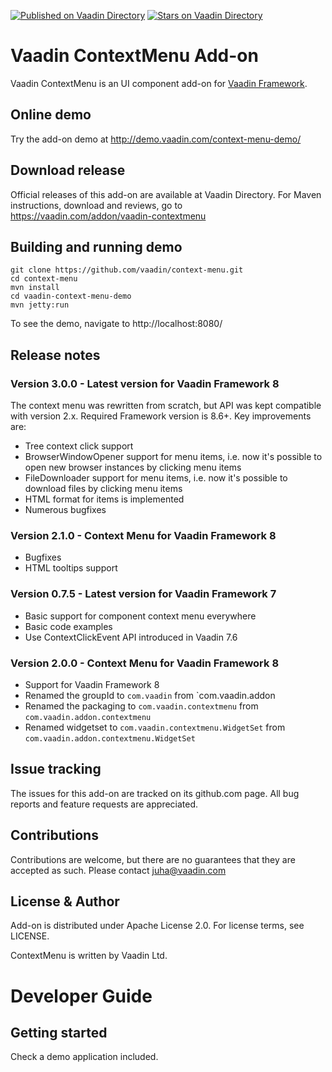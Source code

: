 [![Published on Vaadin  Directory](https://img.shields.io/badge/Vaadin%20Directory-published-00b4f0.svg)](https://vaadin.com/directory/component/vaadin-contextmenu)
[![Stars on Vaadin Directory](https://img.shields.io/vaadin-directory/star/vaadin-contextmenu.svg)](https://vaadin.com/directory/component/vaadin-contextmenu)

# Vaadin ContextMenu Add-on 

Vaadin ContextMenu is an UI component add-on for [Vaadin Framework](https://github.com/vaadin/framework).

## Online demo

Try the add-on demo at http://demo.vaadin.com/context-menu-demo/

## Download release

Official releases of this add-on are available at Vaadin Directory. For Maven instructions, download and reviews, go to https://vaadin.com/addon/vaadin-contextmenu

## Building and running demo

    git clone https://github.com/vaadin/context-menu.git
    cd context-menu
    mvn install
    cd vaadin-context-menu-demo
    mvn jetty:run

To see the demo, navigate to http://localhost:8080/

## Release notes

### Version 3.0.0 - Latest version for Vaadin Framework 8
 The context menu was rewritten from scratch, but API was kept compatible with version 2.x.
 Required Framework version is 8.6+. Key improvements are:
 - Tree context click support
 - BrowserWindowOpener support for menu items, i.e. now it's possible to open new browser instances by clicking menu items
 - FileDownloader support for menu items, i.e. now it's possible to download files by clicking menu items  
 - HTML format for items is implemented
 - Numerous bugfixes
 
 
### Version 2.1.0 - Context Menu for Vaadin Framework 8
 - Bugfixes
 - HTML tooltips support
 
### Version 0.7.5 - Latest version for Vaadin Framework 7
 - Basic support for component context menu everywhere
 - Basic code examples
 - Use ContextClickEvent API introduced in Vaadin 7.6
 
### Version 2.0.0 - Context Menu for Vaadin Framework 8
 - Support for Vaadin Framework 8
 - Renamed the groupId to `com.vaadin` from `com.vaadin.addon
 - Renamed the packaging to `com.vaadin.contextmenu` from `com.vaadin.addon.contextmenu`
 - Renamed widgetset to `com.vaadin.contextmenu.WidgetSet` from `com.vaadin.addon.contextmenu.WidgetSet`

## Issue tracking

The issues for this add-on are tracked on its github.com page. All bug reports and feature requests are appreciated. 

## Contributions

Contributions are welcome, but there are no guarantees that they are accepted as such.
Please contact juha@vaadin.com

## License & Author

Add-on is distributed under Apache License 2.0. For license terms, see LICENSE.

ContextMenu is written by Vaadin Ltd.

# Developer Guide

## Getting started

Check a demo application included.

